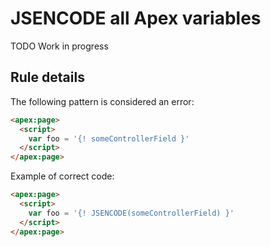 # JSENCODE all Apex variables

TODO Work in progress

## Rule details

The following pattern is considered an error:

```html
<apex:page>
  <script>
    var foo = '{! someControllerField }'
  </script>
</apex:page>
```

Example of correct code:

```html
<apex:page>
  <script>
    var foo = '{! JSENCODE(someControllerField) }'
  </script>
</apex:page>
```
